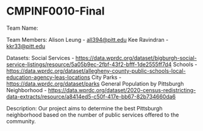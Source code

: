 # CMPINF0010-Final

Team Name:

Team Members: 
Alison Leung - all394@pitt.edu
Kee Ravindran - kkr33@pitt.edu

Datasets:
Social Services - https://data.wprdc.org/dataset/bigburgh-social-service-listings/resource/5a05b9ec-2fbf-43f2-bfff-1de2555ff7d4
Schools - https://data.wprdc.org/dataset/allegheny-county-public-schools-local-education-agency-leas-locations
City Parks - https://data.wprdc.org/dataset/parks
General Population by Pittsburgh Neighborhood - https://data.wprdc.org/dataset/2020-census-redistricting-data-extracts/resource/a8414ed5-c50f-417e-bb67-82b734660da6



Description:
Our project aims to determine the best Pittsburgh neighborhood based on the number of public services offered to the community.

